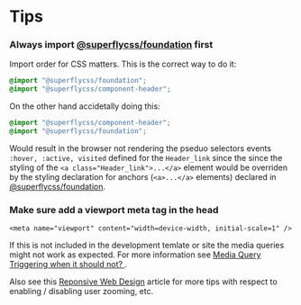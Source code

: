# Tips

### Always import [@superflycss/foundation](https://github.com/superflycss/foundation) first

Import order for CSS matters.  This is the correct way to do it:
``` css
@import "@superflycss/foundation";
@import "@superflycss/component-header";
```

On the other hand accidetally doing this:
``` css
@import "@superflycss/component-header";
@import "@superflycss/foundation";
```

Would result in the browser not rendering the pseduo selectors events `:hover, :active, visited` defined for the `Header_link` since the  since the styling of the `<a class="Header_link">...</a>` element would be overriden by the styling declaration for anchors (`<a>...</a>` elements) declared in [@superflycss/foundation](https://github.com/superflycss/foundation).

### Make sure add a viewport meta tag in the head

`<meta name="viewport" content="width=device-width, initial-scale=1" />`

If this is not included in the development temlate or site the media queries might not work as expected.  For more information see [Media Query Triggering when it should not?
](https://stackoverflow.com/questions/43150960/media-query-triggering-when-it-should-not).

Also see this [Reponsive Web Design](https://www.html5rocks.com/en/mobile/responsivedesign/) article for more tips with respect to enabling / disabling user zooming, etc.